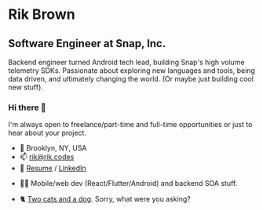 # Rik Brown

## Software Engineer at Snap, Inc.

Backend engineer turned Android tech lead, building Snap's high volume telemetry SDKs. Passionate about exploring new languages and tools, being data driven, and ultimately changing the world. (Or maybe just building cool new stuff).

### Hi there 👋

I'm always open to freelance/part-time and full-time opportunities or just to hear about your project.

- 📍 Brooklyn, NY, USA
- 📫 rik@rik.codes
- 📎 [Resume](https://github.com/rikbrown/rikbrown/raw/main/Resume%20-%20Rik%20Brown.pdf) / [LinkedIn](https://www.linkedin.com/in/rikbrown/)
* 👨‍💻 Mobile/web dev (React/Flutter/Android) and backend SOA stuff.
- 🐈 [Two cats and a dog](https://raw.githubusercontent.com/rikbrown/rikbrown/main/IMG_1244.jpeg). Sorry, what were you asking?
